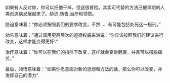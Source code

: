 如果有人反对你，你可以把他干掉，但这很冒险。其实可代替的方法已被早期的人类创造病发展起来了。胁迫,劝告,治疗和领悟。

胁迫意味着：“你必须按照我们的要求改变，不然......有可能包括处死这一极刑。”

劝告意味着：”通过调用更高层次的道德权威来游说：’你应该按照我们的建议进行改变，这样才能变得更好‘.“

治疗意味着：”你可以在我们的指引下改变，这样就会变得健康，并且可以摆脱痛苦。”

最后，领悟意味着：“如果你愿意面对新的思想和方法的话，那么你可以改变，并发挥自己的潜力”